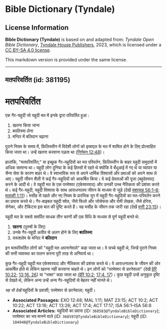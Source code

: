 # Bible Dictionary (Tyndale)

## License Information

**Bible Dictionary (Tyndale)** is based on and adapted from: _Tyndale Open Bible Dictionary_, [Tyndale House Publishers](https://tyndaleopenresources.com/), 2023, which is licensed under a [CC BY-SA 4.0 license](https://creativecommons.org/licenses/by-sa/4.0/legalcode.en).

This markdown version is provided under the same license.



--------------------------------

## मतपरिवर्तित (id: 381195)

मतपरिवर्तित
===========

एक गैर\-यहूदी जो यहूदी मत में इनके द्वारा परिवर्तित हुआ :

1. खतना किया जाना
2. बपतिस्मा लेना
3. मन्दिर में बलिदान चढ़ाना

पुराने नियम के समय में, फ़िलिस्तीन में विदेशी लोगों को इस्राएल के मत में शामिल होने के लिए प्रोत्साहित किया जाता था। उन्हें खतना करवाना पड़ता था ([निर्गमन 12:48](https://ref.ly/Exod12:48))।

हालांकि, "मतपरिवर्तित," या इच्छुक गैर\-यहूदियों का मत परिवर्तन, फ़िलिस्तीन के बाहर यहूदी समुदायों में अधिक सामान्य था। यहूदी लोग दुनिया के कई हिस्सों में रहते थे क्योंकि वे बँधुआई में गए थे या व्यापार या सैन्य सेवा के कारण बाहर थे। वे स्वाभाविक रूप से अपने धार्मिक विश्वासों और प्रथाओं को अपने साथ ले आए। यहूदी जीवन शैली ने कई गैर\-यहूदियों को आकर्षित किया। वे कई देवताओं की पूजा (बहुदेववाद) करने के आदी थे। वे यहूदी मत के एक परमेश्वर (एकेश्वरवाद) और उनकी उच्च नैतिकता की प्रशंसा करते थे। कई गैर\-यहूदी, यहूदी विश्वास के साथ आराधनालय जीवन के माध्यम से जुड़े (देखें [यशायाह 56:1–8](https://ref.ly/Isa56:1-Isa56:8); [मलाकी 1:11](https://ref.ly/Mal1:11))। मसीह से पहले और नए नियम के प्रारंभिक युग में यहूदी गैर\-यहूदियों का मत\-परिवर्तन करने का प्रयास करते थे। गैर\-बाइबल यहूदी स्रोत, जैसे फिलो और जोसेफस और रोमी लेखक, जैसे होरेस, सेनेका, और टैकिटस इस बात की पुष्टि करते हैं। यह मसीह के जीवन तक जारी रहा (देखें [मत्ती 23:15](https://ref.ly/Matt23:15))।

यहूदी मत के सबसे समर्पित साधक तीन चरणों की एक विधि के माध्यम से पूर्ण यहूदी बनते थे:

1. **खतना** (पुरुषों के लिए)
2. उनके गैर\-यहूदी अतीत से अलग होने के लिए **बपतिस्मा**
3. यरूशलेम के मन्दिर में **बलिदान**

इन मतपरिवर्तित लोगों को "यहूदी मत अपनानेवाले" कहा जाता था। वे सच्चे यहूदी थे, जिन्हें पुराने नियम की सभी व्यवस्था का पालन करना पूरी तरह से अनिवार्य था।

कुछ गैर\-यहूदी यहूदी मत एकेश्वरवाद और नैतिकता की प्रशंसा करते थे। वे आराधनालय के जीवन की ओर आकर्षित होते थे लेकिन खतना नहीं करवाना चाहते थे। इन लोगों को "परमेश्वर से डरनेवाला" (देखें [प्रेरि 10:22](https://ref.ly/Acts10:22); [13:16, 26](https://ref.ly/Acts13:16)) या "भक्त" कहा जाता था ([प्रेरि 10:2](https://ref.ly/Acts10:2); [17:4, 17](https://ref.ly/Acts17:4))। कुछ यहूदी उन्हें अनुकूल दृष्टि से देखते थे, लेकिन अन्य उन्हें अन्य गैर\-यहूदियों से बेहतर नहीं मानते थे।

*यह भी देखें* यहूदियों के प्रवासी; परमेश्वर से डरनेवाला; यहूदी।

* **Associated Passages:** EXO 12:48; MAL 1:11; MAT 23:15; ACT 10:2; ACT 10:22; ACT 13:16; ACT 13:26; ACT 17:4; ACT 17:17; ISA 56:1–ISA 56:8
* **Associated Articles:** यहूदियों का प्रवास (ID: `368583@TyndaleBibleDictionary`); परमेश्वर का भय मानने वाले (ID: `368597@TyndaleBibleDictionary`); यहूदी (ID: `184948@TyndaleBibleDictionary`)

